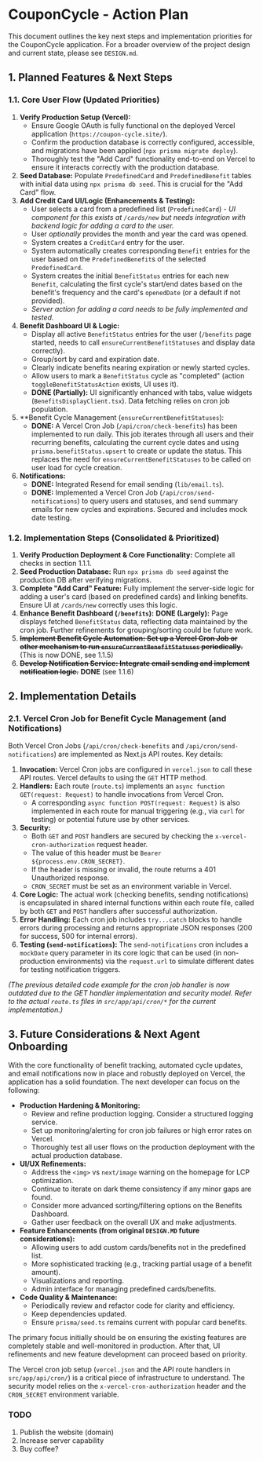 # CouponCycle - Action Plan

This document outlines the key next steps and implementation priorities for the CouponCycle application. For a broader overview of the project design and current state, please see `DESIGN.md`.

## 1. Planned Features & Next Steps

### 1.1. Core User Flow (Updated Priorities)

1.  **Verify Production Setup (Vercel):**
    *   Ensure Google OAuth is fully functional on the deployed Vercel application (`https://coupon-cycle.site/`).
    *   Confirm the production database is correctly configured, accessible, and migrations have been applied (`npx prisma migrate deploy`).
    *   Thoroughly test the "Add Card" functionality end-to-end on Vercel to ensure it interacts correctly with the production database.
2.  **Seed Database:** Populate `PredefinedCard` and `PredefinedBenefit` tables with initial data using `npx prisma db seed`. This is crucial for the "Add Card" flow.
3.  **Add Credit Card UI/Logic (Enhancements & Testing):**
    *   User selects a card from a predefined list (`PredefinedCard`) - *UI component for this exists at `/cards/new` but needs integration with backend logic for adding a card to the user.*
    *   User *optionally* provides the month and year the card was opened.
    *   System creates a `CreditCard` entry for the user.
    *   System automatically creates corresponding `Benefit` entries for the user based on the `PredefinedBenefit`s of the selected `PredefinedCard`.
    *   System creates the initial `BenefitStatus` entries for each new `Benefit`, calculating the first cycle's start/end dates based on the benefit's frequency and the card's `openedDate` (or a default if not provided).
    *   *Server action for adding a card needs to be fully implemented and tested.*
4.  **Benefit Dashboard UI & Logic:**
    *   Display all active `BenefitStatus` entries for the user (`/benefits` page started, needs to call `ensureCurrentBenefitStatuses` and display data correctly).
    *   Group/sort by card and expiration date.
    *   Clearly indicate benefits nearing expiration or newly started cycles.
    *   Allow users to mark a `BenefitStatus` cycle as "completed" (action `toggleBenefitStatusAction` exists, UI uses it).
    *   **DONE (Partially):** UI significantly enhanced with tabs, value widgets (`BenefitsDisplayClient.tsx`). Data fetching relies on cron job population.
5.  **Benefit Cycle Management (`ensureCurrentBenefitStatuses`):
    *   **DONE:** A Vercel Cron Job (`/api/cron/check-benefits`) has been implemented to run daily. This job iterates through all users and their recurring benefits, calculating the current cycle dates and using `prisma.benefitStatus.upsert` to create or update the status. This replaces the need for `ensureCurrentBenefitStatuses` to be called on user load for cycle creation.
6.  **Notifications:**
    *   **DONE:** Integrated Resend for email sending (`lib/email.ts`).
    *   **DONE:** Implemented a Vercel Cron Job (`/api/cron/send-notifications`) to query users and statuses, and send summary emails for new cycles and expirations. Secured and includes mock date testing.

### 1.2. Implementation Steps (Consolidated & Prioritized)

1.  **Verify Production Deployment & Core Functionality:** Complete all checks in section 1.1.1.
2.  **Seed Production Database:** Run `npx prisma db seed` against the production DB after verifying migrations.
3.  **Complete "Add Card" Feature:** Fully implement the server-side logic for adding a user's card (based on predefined cards) and linking benefits. Ensure UI at `/cards/new` correctly uses this logic.
4.  **Enhance Benefit Dashboard (`/benefits`):** **DONE (Largely):** Page displays fetched `BenefitStatus` data, reflecting data maintained by the cron job. Further refinements for grouping/sorting could be future work.
5.  **~~Implement Benefit Cycle Automation: Set up a Vercel Cron Job or other mechanism to run `ensureCurrentBenefitStatuses` periodically.~~** (This is now DONE, see 1.1.5)
6.  **~~Develop Notification Service: Integrate email sending and implement notification logic.~~** **DONE** (see 1.1.6)

## 2. Implementation Details

### 2.1. Vercel Cron Job for Benefit Cycle Management (and Notifications)

Both Vercel Cron Jobs (`/api/cron/check-benefits` and `/api/cron/send-notifications`) are implemented as Next.js API routes. Key details:

1.  **Invocation:** Vercel Cron jobs are configured in `vercel.json` to call these API routes. Vercel defaults to using the `GET` HTTP method.
2.  **Handlers:** Each route (`route.ts`) implements an `async function GET(request: Request)` to handle invocations from Vercel Cron.
    *   A corresponding `async function POST(request: Request)` is also implemented in each route for manual triggering (e.g., via `curl` for testing) or potential future use by other services.
3.  **Security:**
    *   Both `GET` and `POST` handlers are secured by checking the `x-vercel-cron-authorization` request header.
    *   The value of this header must be `Bearer ${process.env.CRON_SECRET}`.
    *   If the header is missing or invalid, the route returns a 401 Unauthorized response.
    *   `CRON_SECRET` must be set as an environment variable in Vercel.
4.  **Core Logic:** The actual work (checking benefits, sending notifications) is encapsulated in shared internal functions within each route file, called by both `GET` and `POST` handlers after successful authorization.
5.  **Error Handling:** Each cron job includes `try...catch` blocks to handle errors during processing and returns appropriate JSON responses (200 for success, 500 for internal errors).
6.  **Testing (`send-notifications`):** The `send-notifications` cron includes a `mockDate` query parameter in its core logic that can be used (in non-production environments) via the `request.url` to simulate different dates for testing notification triggers.

*(The previous detailed code example for the cron job handler is now outdated due to the GET handler implementation and security model. Refer to the actual `route.ts` files in `src/app/api/cron/*` for the current implementation.)*

## 3. Future Considerations & Next Agent Onboarding

With the core functionality of benefit tracking, automated cycle updates, and email notifications now in place and robustly deployed on Vercel, the application has a solid foundation. The next developer can focus on the following:

*   **Production Hardening & Monitoring:**
    *   Review and refine production logging. Consider a structured logging service.
    *   Set up monitoring/alerting for cron job failures or high error rates on Vercel.
    *   Thoroughly test all user flows on the production deployment with the actual production database.
*   **UI/UX Refinements:**
    *   Address the `<img>` vs `next/image` warning on the homepage for LCP optimization.
    *   Continue to iterate on dark theme consistency if any minor gaps are found.
    *   Consider more advanced sorting/filtering options on the Benefits Dashboard.
    *   Gather user feedback on the overall UX and make adjustments.
*   **Feature Enhancements (from original `DESIGN.MD` future considerations):**
    *   Allowing users to add custom cards/benefits not in the predefined list.
    *   More sophisticated tracking (e.g., tracking partial usage of a benefit amount).
    *   Visualizations and reporting.
    *   Admin interface for managing predefined cards/benefits.
*   **Code Quality & Maintenance:**
    *   Periodically review and refactor code for clarity and efficiency.
    *   Keep dependencies updated.
    *   Ensure `prisma/seed.ts` remains current with popular card benefits.

The primary focus initially should be on ensuring the existing features are completely stable and well-monitored in production. After that, UI refinements and new feature development can proceed based on priority.

The Vercel cron job setup (`vercel.json` and the API route handlers in `src/app/api/cron/`) is a critical piece of infrastructure to understand. The security model relies on the `x-vercel-cron-authorization` header and the `CRON_SECRET` environment variable.



### TODO
1. Publish the website (domain)
2. Increase server capability
3. Buy coffee?